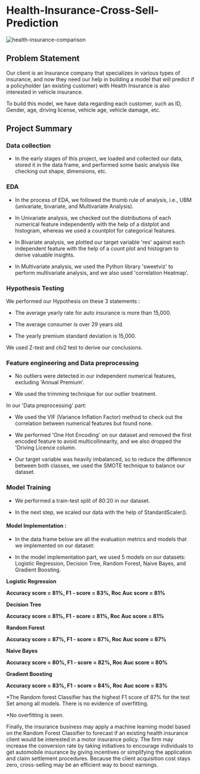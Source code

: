 # Health-Insurance-Cross-Sell-Prediction
![health-insurance-comparison](https://github.com/Sid-9823/Health-Insurance-Cross-Sell-Prediction/assets/125801958/9ea8f700-afbc-4bef-86c3-844f4b3ecd3a)


<H2>Problem Statement</H2>

Our client is an Insurance company that specializes in various types of insurance, and now they need our help in building a model that will predict if a policyholder (an existing customer) with Health Insurance is also interested in vehicle insurance.

To build this model, we have data regarding each customer, such as ID, Gender, age, driving license, vehicle age, vehicle damage, etc.

<H2>Project Summary</H2>

<H3>Data collection</H3>

* In the early stages of this project, we loaded and collected our data, stored it in the data frame, and performed some basic analysis like checking out shape, dimensions, etc.

<H3>EDA</H3>

* In the process of EDA, we followed the thumb rule of analysis, i.e., UBM (univariate, bivariate, and Multivariate Analysis).

* In Univariate analysis, we checked out the distributions of each numerical feature independently with the help of a distplot and histogram, 
  whereas we used a countplot for categorical features.

* In Bivariate analysis, we plotted our target variable 'res' against each independent feature with the help of a count plot and histogram to 
  derive valuable insights.

* In Multivariate analysis, we used the Python library 'sweetviz' to perform multivariate analysis, and we also used 'correlation Heatmap'.

<H3>Hypothesis Testing</H3>

We performed our Hypothesis on these 3 statements :

* The average yearly rate for auto insurance is more than 15,000.

* The average consumer is over 29 years old.

* The yearly premium standard deviation is 15,000.

We used Z-test and chi2 test to derive our conclusions.

<H3>Feature engineering and Data preprocessing</H3>
  
* No outliers were detected in our independent numerical features, excluding 'Annual Premium'.

* We used the trimming technique for our outlier treatment.

</H4>In our 'Data preprocessing' part:</H4>

* We used the VIF (Variance Inflation Factor) method to check out the correlation between numerical features but found none.

* We performed 'One Hot Encoding' on our dataset and removed the first encoded feature to avoid multicollinearity, and we also dropped the 
  'Driving Licence column.

* Our target variable was heavily imbalanced, so to reduce the difference between both classes, we used the SMOTE technique to balance our 
  dataset.

<H3>Model Training</H3>

* We performed a train-test split of 80:20 in our dataset.

* In the next step, we scaled our data with the help of StandardScaler().

<H4>Model Implementation :</H4>

* In the data frame below are all the evaluation metrics and models that we implemented on our dataset:

* In the model implementation part, we used 5 models on our datasets: Logistic Regression, Decision Tree, Random Forest, Naive Bayes, and 
  Gradient Boosting.

**Logistic Regression**

**Accuracy score = 81%, F1 - score = 83%, Roc Auc score = 81%**

**Decision Tree**

**Accuracy score = 81%, F1 - score = 81%, Roc Auc score = 81%**

**Random Forest**

**Accuracy score = 87%, F1 - score = 87%, Roc Auc score = 87%**

**Naive Bayes**

**Accuracy score = 80%, F1 - score = 82%, Roc Auc score = 80%**

**Gradient Boosting**

**Accuracy score = 83%, F1 - score = 84%, Roc Auc score = 83%**

*The Random forest Classifier has the highest F1 score of 87% for the test Set among all models. There is no evidence of overfitting.

*No overfitting is seen.

Finally, the insurance business may apply a machine learning model based on the Random Forest Classifier to forecast if an existing health insurance client would be interested in a motor insurance policy. The firm may increase the conversion rate by taking initiatives to encourage individuals to get automobile insurance by giving incentives or simplifying the application and claim settlement procedures. Because the client acquisition cost stays zero, cross-selling may be an efficient way to boost earnings.
